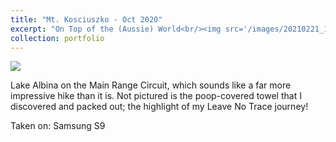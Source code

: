 ```yaml
---
title: "Mt. Kosciuszko - Oct 2020"
excerpt: "On Top of the (Aussie) World<br/><img src='/images/20210221_120218.jpg'>"
collection: portfolio
---
```


<img src='/images/20210221_120218.jpg'>

Lake Albina on the Main Range Circuit, which sounds like a far more impressive hike than it is. Not pictured is the poop-covered towel that I discovered and packed out; the highlight of my Leave No Trace journey!

Taken on: Samsung S9
